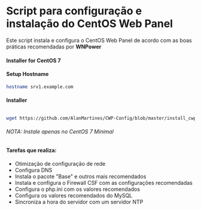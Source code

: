 # Script para configuração e instalação do CentOS Web Panel

Este script instala e configura o CentOS Web Panel de acordo com as boas práticas recomendadas por **WNPower**

#### Installer for CentOS 7

#### Setup Hostname

```sh
hostname srv1.example.com
```

#### Installer

```sh

wget https://github.com/AlanMartines/CWP-Config/blob/master/install_cwp.sh -O install_cwp.sh && bash install_cwp.sh

```

###### NOTA: Instale apenas no CentOS 7 Minimal

#### Tarefas que realiza:

- Otimização de configuração de rede
- Configura DNS
- Instala o pacote "Base" e outros mais recomendados
- Instala e configura o Firewall CSF com as configurações recomendadas
- Configura o php.ini com os valores recomendados
- Configura os valores recomendados do MySQL
- Sincroniza a hora do servidor com um servidor NTP
